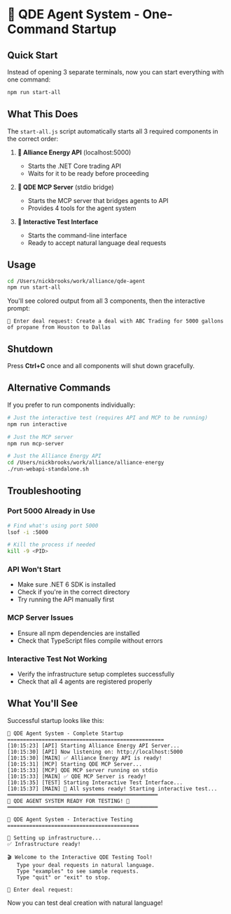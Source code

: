 # 🚀 QDE Agent System - One-Command Startup

## Quick Start

Instead of opening 3 separate terminals, now you can start everything with one command:

```bash
npm run start-all
```

## What This Does

The `start-all.js` script automatically starts all 3 required components in the correct order:

1. **🏢 Alliance Energy API** (localhost:5000)
   - Starts the .NET Core trading API
   - Waits for it to be ready before proceeding

2. **🌉 QDE MCP Server** (stdio bridge)
   - Starts the MCP server that bridges agents to API
   - Provides 4 tools for the agent system

3. **🎯 Interactive Test Interface**
   - Starts the command-line interface
   - Ready to accept natural language deal requests

## Usage

```bash
cd /Users/nickbrooks/work/alliance/qde-agent
npm run start-all
```

You'll see colored output from all 3 components, then the interactive prompt:

```
🎯 Enter deal request: Create a deal with ABC Trading for 5000 gallons of propane from Houston to Dallas
```

## Shutdown

Press **Ctrl+C** once and all components will shut down gracefully.

## Alternative Commands

If you prefer to run components individually:

```bash
# Just the interactive test (requires API and MCP to be running)
npm run interactive

# Just the MCP server
npm run mcp-server

# Just the Alliance Energy API
cd /Users/nickbrooks/work/alliance/alliance-energy
./run-webapi-standalone.sh
```

## Troubleshooting

### Port 5000 Already in Use
```bash
# Find what's using port 5000
lsof -i :5000

# Kill the process if needed
kill -9 <PID>
```

### API Won't Start
- Make sure .NET 6 SDK is installed
- Check if you're in the correct directory
- Try running the API manually first

### MCP Server Issues
- Ensure all npm dependencies are installed
- Check that TypeScript files compile without errors

### Interactive Test Not Working
- Verify the infrastructure setup completes successfully
- Check that all 4 agents are registered properly

## What You'll See

Successful startup looks like this:

```
🚀 QDE Agent System - Complete Startup
==================================================
[10:15:23] [API] Starting Alliance Energy API Server...
[10:15:30] [API] Now listening on: http://localhost:5000
[10:15:30] [MAIN] ✅ Alliance Energy API is ready!
[10:15:31] [MCP] Starting QDE MCP Server...
[10:15:33] [MCP] QDE MCP server running on stdio
[10:15:33] [MAIN] ✅ QDE MCP Server is ready!
[10:15:35] [TEST] Starting Interactive Test Interface...
[10:15:37] [MAIN] 🎯 All systems ready! Starting interactive test...
════════════════════════════════════════════════
🎉 QDE AGENT SYSTEM READY FOR TESTING! 🎉
════════════════════════════════════════════════

🎯 QDE Agent System - Interactive Testing
==========================================

🚀 Setting up infrastructure...
✅ Infrastructure ready!

🎬 Welcome to the Interactive QDE Testing Tool!
   Type your deal requests in natural language.
   Type "examples" to see sample requests.
   Type "quit" or "exit" to stop.

🎯 Enter deal request: 
```

Now you can test deal creation with natural language!